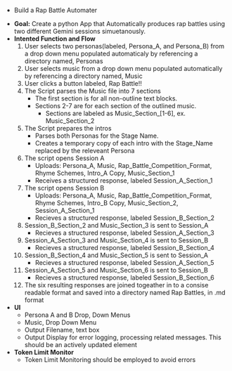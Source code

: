 - Build a Rap Battle Automater
*   **Goal:** Create a python App that Automatically produces rap battles using two different Gemini sessions simuetanously.
*   **Intented Function and Flow**
    1)  User selects two personas(labeled, Persona_A, and Persona_B) from a drop down menu populated automaticaly by referencing a directory named, Personas
    2)  User selects music from a drop down menu populated automatically by referencing a directory named, Music
    3)  User clicks a button labeled, Rap Battle!!
    4)  The Script parses the Music file into 7 sections 
        *   The first section is for all non-outline text blocks.
        *   Sections 2-7 are for each section of the outlined music.
            *   Sections are labeled as Music_Section_[1-6], ex. Music_Section_2
    5)  The Script prepares the intros
        *   Parses both Personas for the Stage Name.
        *   Creates a temporary copy of each intro with the Stage_Name replaced by the releveant Persona
    6)  The script opens Session A
        *   Uploads: Persona_A, Music, Rap_Battle_Competition_Format, Rhyme Schemes, Intro_A Copy, Music_Section_1
        *   Receives a structured response, labeled Session_A_Section_1
    7)  The script opens Session B
        *   Uploads: Persona_A, Music, Rap_Battle_Competition_Format, Rhyme Schemes, Intro_B Copy, Music_Section_2, Session_A_Section_1
        *   Recieves a structured response, labeled Session_B_Section_2
    8)  Session_B_Section_2 and Music_Section_3 is sent to Session_A
        *   Recieves a structured response, labeled Session_A_Section_3
    9)  Session_A_Section_3 and Music_Section_4 is sent to Session_B
        *   Recieves a structured response, labeled Session_B_Section_4
    10) Session_B_Section_4 and Music_Section_5 is sent to Session_A
        *   Recieves a structured response, labeled Session_A_Section_5
    11) Session_A_Section_5 and Music_Section_6 is sent to Session_B
        *   Recieves a structured response, labeled Session_B_Section_6
    12) The six resulting responses are joined togeather in to a consise readable format and saved into a directory named Rap Battles, in .md format
*   **UI**
    *   Persona A and B Drop, Down Menus
    *   Music, Drop Down Menu
    *   Output Filename, text box
    *   Output Display for error logging, processing related messages. This should be an actively updated element
*   **Token Limit Monitor**
    *   Token Limit Monitoring should be employed to avoid errors

